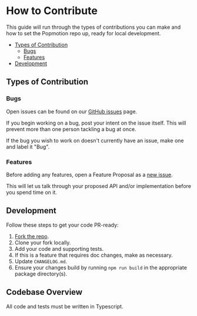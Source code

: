 # How to Contribute

This guide will run through the types of contributions you can make and how to set the Popmotion repo up, ready for local development.

- [Types of Contribution](#types-of-contribution)
  - [Bugs](#bugs)
  - [Features](#features)
- [Development](#development)

## Types of Contribution

### Bugs

Open issues can be found on our [GitHub issues](https://github.com/jask-oss/reaviz/issues) page.

If you begin working on a bug, post your intent on the issue itself. This will prevent more than one person tackling a bug at once.

If the bug you wish to work on doesn't currently have an issue, make one and label it "Bug".

### Features

Before adding any features, open a Feature Proposal as a [new issue](https://github.com/jask-oss/reaviz/issues).

This will let us talk through your proposed API and/or implementation before you spend time on it.

## Development

Follow these steps to get your code PR-ready:

1. [Fork the repo](https://github.com/jask-oss/reaviz).
2. Clone your fork locally.
3. Add your code and supporting tests.
4. If this is a feature that requires doc changes, make as necessary.
5. Update `CHANGELOG.md`.
6. Ensure your changes build by running `npm run build` in the appropriate package directory(s).

## Codebase Overview

All code and tests must be written in Typescript.
